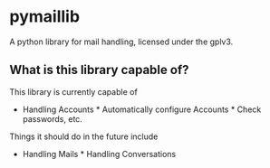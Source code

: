 pymaillib
=========

A python library for mail handling, licensed under the gplv3.

What is this library capable of?
--------------------------------

This library is currently capable of

*    Handling Accounts
    *    Automatically configure Accounts
    *    Check passwords, etc.

Things it should do in the future include

*    Handling Mails
    *        Handling Conversations
